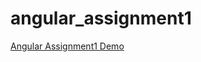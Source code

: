 # angular_assignment1


<a href='https://aashish-rawat.github.io/aashish_assign1/assignment1/'>Angular Assignment1 Demo</a>
